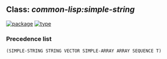 ## Class: ***common-lisp:simple-string***
[![package](https://img.shields.io/badge/Package-COMMON--LISP-5f9ea0.svg?style=social&colorA=999999)](../) [![type](https://img.shields.io/badge/Type-Class-5f9ea0.svg?style=social&colorA=999999)](../#class) 
### Precedence list
```
(SIMPLE-STRING STRING VECTOR SIMPLE-ARRAY ARRAY SEQUENCE T)
```
